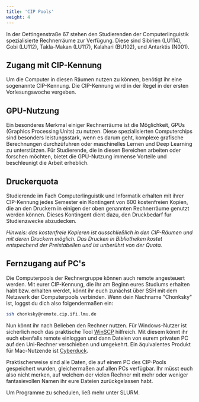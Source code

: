 ```yaml
---
title: 'CIP Pools'
weight: 4
---
```


In der Oettingenstraße 67 stehen den Studierenden der Computerlinguistik spezialisierte Rechnerräume zur Verfügung. Diese sind 
Sibirien (LU114), Gobi (LU112), Takla-Makan (LU117), Kalahari (BU102), und Antarktis (N001).


## Zugang mit CIP-Kennung
Um die Computer in diesen Räumen nutzen zu können, benötigt ihr eine sogenannte CIP-Kennung. Die CIP-Kennung wird in der
Regel in der ersten Vorlesungswoche vergeben.


## GPU-Nutzung
Ein besonderes Merkmal einiger Rechnerräume ist die Möglichkeit, GPUs (Graphics Processing Units) zu nutzen. Diese spezialisierten Computerchips sind besonders leistungsstark, wenn es darum geht, komplexe grafische Berechnungen durchzüfuhren oder maschinelles Lernen und Deep Learning zu unterstützen. Für Studierende, die in diesen Bereichen arbeiten oder forschen möchten, bietet die GPU-Nutzung immense Vorteile und beschleunigt die Arbeit erheblich.


## Druckerquota
Studierende im Fach Computerlinguistik und Informatik erhalten mit ihrer CIP-Kennung jedes Semester ein Kontingent von
600 kostenfreien Kopien, die an den Druckern in einigen der oben genannten Rechnerräume genutzt werden können. Dieses Kontingent dient dazu, den Druckbedarf fur Studienzwecke abzudecken. 

_Hinweis: das kostenfreie Kopieren ist ausschließlich in den CIP-Räumen und mit deren Druckern möglich. Das Drucken in Bibliotheken kostet entspechend der Preistabellen und ist unberührt von der Quota._


## Fernzugang auf PC's
Die Computerpools der Rechnergruppe können auch remote angesteuert werden. Mit eurer CIP-Kennung, die ihr am Beginn eures Studiums erhalten habt bzw. erhalten werdet, könnt ihr euch zunächst über SSH mit dem Netzwerk der Computerpools verbinden. Wenn dein Nachname "Chonksky" ist, loggst du dich also folgendermaßen ein:

``` bash
ssh chonksky@remote.cip.ifi.lmu.de
```

Nun könnt ihr nach Belieben den Rechner nutzen. Für Windows-Nutzer ist sicherlich noch das praktische Tool [WinSCP](https://winscp.net/eng/download.php) hilfreich. Mit diesem könnt ihr euch ebenfalls remote einloggen und dann Dateien von eurem privaten PC auf den Uni-Rechner verschieben und umgekehrt. Ein äquivalentes Produkt für Mac-Nutzende ist [Cyberduck](https://cyberduck.io/).

Praktischerweise sind alle Daten, die auf einem PC des CIP-Pools gespeichert wurden, gleichermaßen auf allen PCs verfügbar. Ihr müsst euch also nicht merken, auf welchem der vielen Rechner mit mehr oder weniger fantasievollen Namen ihr eure Dateien zurückgelassen habt.

Um Programme zu schedulen, ließ mehr unter SLURM.
